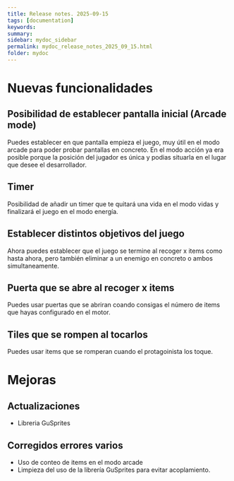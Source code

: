 ```yaml
---
title: Release notes. 2025-09-15
tags: [documentation]
keywords:
summary: 
sidebar: mydoc_sidebar
permalink: mydoc_release_notes_2025_09_15.html
folder: mydoc
---
```


# Nuevas funcionalidades
## Posibilidad de establecer pantalla inicial (Arcade mode)
Puedes establecer en que pantalla empieza el juego, muy útil en el modo arcade para poder probar pantallas en concreto. En el modo acción ya era posible porque la posición del jugador es única y podias situarla en el lugar que desee el desarrollador.

## Timer
Posibilidad de añadir un timer que te quitará una vida en el modo vidas y finalizará el juego en el modo energía.

## Establecer distintos objetivos del juego
Ahora puedes establecer que el juego se termine al recoger x items como hasta ahora, pero también eliminar a un enemigo en concreto o ambos simultaneamente.

## Puerta que se abre al recoger x items
Puedes usar puertas que se abriran coando consigas el número de items que hayas configurado en el motor.

## Tiles que se rompen al tocarlos
Puedes usar items que se romperan cuando el protagoinista los toque.

# Mejoras
## Actualizaciones
* Libreria GuSprites
## Corregidos errores varios
* Uso de conteo de items en el modo arcade
* Limpieza del uso de la librería GuSprites para evitar acoplamiento.

